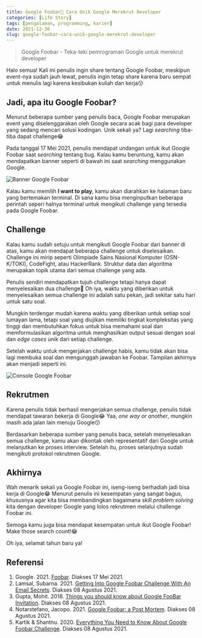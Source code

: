 ```yaml
---
title: Google Foobar🍫 Cara Unik Google Merekrut Developer
categories: [Life Story]
tags: [pengalaman, programming, karier]
date: 2021-12-30
slug: google-foobar-cara-unik-google-merekrut-developer
---
```


> Google Foobar - Teka-teki pemrograman Google untuk merekrut developer

Halo semua! Kali ini penulis ingin share tentang Google Foobar, meskipun event-nya sudah jauh lewat, penulis ingin tetap
share karena baru sempat untuk menulis lagi karena kesibukan kuliah dan kerja😗

## Jadi, apa itu Google Foobar?

Menurut beberapa sumber yang penulis baca, Google Foobar merupakan event yang diselenggarakan oleh Google secara acak
bagi para developer yang sedang mencari solusi kodingan. Unik sekali ya? Lagi *searching* tiba-tiba dapat challenge😂

Pada tanggal 17 Mei 2021, penulis mendapat undangan untuk ikut Google Foobar saat *searching* tentang bug. Kalau kamu
beruntung, kamu akan mendapatkan banner seperti di bawah ini saat *searching* menggunakan Google.

![Banner Google Foobar](https://blob.kodesiana.com/kodesiana-public-assets/posts/2021/8/banner.png)

Kalau kamu memilih **I want to play**, kamu akan diarahkan ke halaman baru yang bertemakan terminal. Di sana kamu bisa
menginputkan beberapa perintah seperi halnya terminal untuk mengikuti challenge yang tersedia pada Google Foobar.

## Challenge

Kalau kamu sudah setuju untuk mengikuti Google Foobar dari banner di atas, kamu akan mendapat beberapa challenge untuk
diselesaikan. Challenge ini mirip seperti Olimpiade Sains Nasional Komputer (OSN-K/TOKI), CodeFight, atau HackerRank.
Struktur data dan algoritma merupakan topik utama dari semua challenge yang ada.

Penulis sendiri mendapatkan tujuh challenge tetapi hanya dapat menyelesaikan dua challenge🥲 Oh iya, waktu yang
diberikan untuk menyelesaikan semua challenge ini adalah satu pekan, jadi sekitar satu hari untuk satu soal.

Mungkin terdengar mudah karena waktu yang diberikan untuk setiap soal lumayan lama, tetapi soal yang diujikan memiliki
tingkat kompleksitas yang tinggi dan membutuhkan fokus untuk bisa memahami soal dan memformulasikan algoritma untuk
menghasilkan output sesuai dengan soal dan *edge cases* unik dari setiap challenge.

Setelah waktu untuk mengerjakan challenge habis, kamu tidak akan bisa lagi membuka soal dan mengunggah jawaban ke
Foobar. Tampilan akhirnya akan menjadi seperti ini.

![Console Google Foobar](https://blob.kodesiana.com/kodesiana-public-assets/posts/2021/8/foobar.png)

## Rekrutmen

Karena penulis tidak berhasil mengerjakan semua challenge, penulis tidak mendapat tawaran bekerja di Google😂 Yaa, *one
way or another*, mungkin masih ada jalan lain menuju Google😗

Berdasarkan beberapa sumber yang penulis baca, setelah menyelesaikan semua challenge, kamu akan dikontak oleh
representatif dari Google untuk melanjutkan ke proses interview. Setelah itu, proses selanjutnya sudah mengikuti
protokol rekrutmen Google.

## Akhirnya

Wah menarik sekali ya Google Foobar ini, iseng-iseng berhadiah jadi bisa kerja di Google😂 Menurut penulis ini
kesempatan yang sangat bagus, khususnya agar kita bisa membandingkan bagaimana skill *problem solving* kita dengan
developer Google yang lolos rekrutmen melalui challenge Foobar ini.

Semoga kamu juga bisa mendapat kesempatan untuk ikut Google Foobar! Make those search count!😂

Oh iya, selamat tahun baru ya!

## Referensi

1. Google. 2021. [Foobar](https://foobar.withgoogle.com/). Diakses 17 Mei 2021.
2. Lamsal, Subarna. 2021. [Getting Into Google Foobar Challenge With An Email Secrets](https://medium.com/nerd-for-tech/how-i-easily-got-into-google-foobar-challenge-with-an-e-mail-4ac31f14db54). Diakses 08 Agustus 2021.
3. Gupta, Mohit. 2018. [Things you should know about Google FooBar Invitation](https://itsmohitt.medium.com/things-you-should-know-about-google-foobar-invitation-703a535bf30f). Diakses 08 Agustus 2021.
4. Notarstefano, Jacopo. 2021. [Google Foobar: a Post Mortem](http://jacquerie.github.io/google-foobar-post-mortem/). Diakses 08 Agustus 2021.
5. Kartik & Shantnu. 2020. [Everything You Need to Know About Google Foobar Challenge](https://patataeater.blogspot.com/2020/08/how-to-get-hired-by-google.html). Diakses 08 Agustus 2021.
